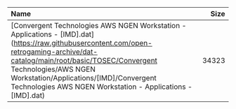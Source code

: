 |Name|Size|
|:---|---:|
|[Convergent Technologies AWS NGEN Workstation - Applications - [IMD].dat](https://raw.githubusercontent.com/open-retrogaming-archive/dat-catalog/main/root/basic/TOSEC/Convergent Technologies/AWS NGEN Workstation/Applications/[IMD]/Convergent Technologies AWS NGEN Workstation - Applications - [IMD].dat)|34323|
